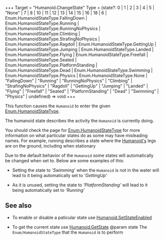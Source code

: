 +++
Target = "Humanoid.ChangeState"
Type = (state?: 0 | 1 | 2 | 3 | 4 | 5 | "None" | 7 | 8 | 10 | 11 | 12 | 13 | 14 | 15 | 16 | 18 | 6 | Enum.HumanoidStateType.FallingDown | Enum.HumanoidStateType.Running | Enum.HumanoidStateType.RunningNoPhysics | Enum.HumanoidStateType.Climbing | Enum.HumanoidStateType.StrafingNoPhysics | Enum.HumanoidStateType.Ragdoll | Enum.HumanoidStateType.GettingUp | Enum.HumanoidStateType.Jumping | Enum.HumanoidStateType.Landed | Enum.HumanoidStateType.Flying | Enum.HumanoidStateType.Freefall | Enum.HumanoidStateType.Seated | Enum.HumanoidStateType.PlatformStanding | Enum.HumanoidStateType.Dead | Enum.HumanoidStateType.Swimming | Enum.HumanoidStateType.Physics | Enum.HumanoidStateType.None | "FallingDown" | "Running" | "RunningNoPhysics" | "Climbing" | "StrafingNoPhysics" | "Ragdoll" | "GettingUp" | "Jumping" | "Landed" | "Flying" | "Freefall" | "Seated" | "PlatformStanding" | "Dead" | "Swimming" | "Physics" | undefined) => void
+++

This function causes the `Humanoid` to enter the given [Enum.HumanoidStateType](https://developer.roblox.com/search#stq=HumanoidStateType).The humanoid state describes the activity the `Humanoid` is currently doing.You should check the page for [Enum.HumanoidStateType](https://developer.roblox.com/search#stq=HumanoidStateType) for more information on what particular states do as some may have misleading names. For example, running describes a state where the [Humanoid's](https://developer.roblox.com/api-reference/class/Humanoid) legs are on the ground, including when stationaryDue to the default behavior of the `Humanoid` some states will automatically be changed when set to. Below are some examples of this: - Setting the state to *'Swimming*' when the `Humanoid` is not in the water will lead to it being automatically set to *'GettingUp'* - As it is unused, setting the state to *'PlatformStanding'* will lead to it being automatically set to *'Running'*## See also - To enable or disable a paticular state use [Humanoid.SetStateEnabled](https://developer.roblox.com/api-reference/function/Humanoid/SetStateEnabled) - To get the current state use [Humanoid.GetState](https://developer.roblox.com/api-reference/function/Humanoid/GetState)@param state The `Enum/HumanoidStateType` that the `Humanoid` is to perform